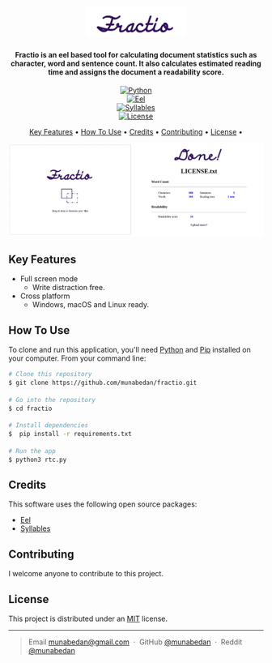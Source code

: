 <h1 align="center">
  <br>
  <a href="https://github.com/munabedan/fractio"><img src="https://raw.githubusercontent.com/munabedan/fractio/master/web/assets/fractiologo.png" alt="Fractio" width="200"></a>
  <br>
  
</h1>

<h4 align="center">Fractio is an eel based tool for calculating document statistics such as character, word and sentence count. It also calculates estimated reading time and assigns the document a readability score.</h4>

<p align="center">
  <a href="https://www.python.org/">
  <img src="https://img.shields.io/badge/python-grey%203.6%20|%203.7%20|%203.8-brightgreen.svg" alt="Python"/>
  </a>
<br>
  <a href="https://github.com/python-eel/Eel">
  <img src="https://img.shields.io/badge/python%20eel-grey%200.15.1-brightgreen.svg" alt="Eel"  />
  </a>
<br>
  <a href="https://github.com/prosegrinder/python-syllables">
  <img src="https://img.shields.io/badge/python%20syllables-grey%201.0.6-brightgreen.svg" alt="Syllables"  />
  </a>  
<br>
  <a href="https://opensource.org/licenses/MIT">
  <img src="https://img.shields.io/badge/license-grey%20MIT-brightgreen.svg" alt="License" />
  </a>
 

</p>

<p align="center">
  <a href="#key-features">Key Features</a> •
  <a href="#how-to-use">How To Use</a> •
  <a href="#credits">Credits</a> •
  <a href="#contributing">Contributing</a> •
  <a href="#license">License</a> •
</p>

![screenshot](fractio.jpg)

## Key Features

* Full screen mode
  - Write distraction free.
* Cross platform
  - Windows, macOS and Linux ready.

## How To Use

To clone and run this application, you'll need [Python](https://www.python.org/) and [Pip](https://pypi.org/project/pip/) installed on your computer. From your command line:

```bash
# Clone this repository
$ git clone https://github.com/munabedan/fractio.git

# Go into the repository
$ cd fractio

# Install dependencies
$  pip install -r requirements.txt

# Run the app
$ python3 rtc.py
```



## Credits

This software uses the following open source packages:

- [Eel](https://github.com/python-eel/Eel)
- [Syllables](https://github.com/prosegrinder/python-syllables.git)




## Contributing
I welcome anyone to contribute to this project.


## License
This project is distributed under an [MIT](LICENSE) license.

---

> Email [munabedan@gmail.com](munabedan@gmail.com) &nbsp;&middot;&nbsp;
> GitHub [@munabedan](https://github.com/munabedan) &nbsp;&middot;&nbsp;
> Reddit [@munabedan](https://www.reddit.com/user/munabedan)




